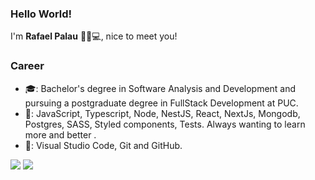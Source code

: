 ### Hello World! 
I'm **Rafael Palau** 👋👨💻, nice to meet you!

### Career
- 🎓: Bachelor's degree in Software Analysis and Development and pursuing a postgraduate degree in FullStack Development at PUC.
- 💾: JavaScript, Typescript, Node, NestJS, React, NextJs, Mongodb, Postgres, SASS, Styled components, Tests. Always wanting to learn more and better .
- 🔧: Visual Studio Code, Git and GitHub.          

<p align="left">
  <a href="https://www.instagram.com/rafapalau/" alt="Instagram">
  <img src="https://img.shields.io/badge/-Instagram-DF0174?style=for-the-badge&logo=instagram&logoColor=white&link=https://www.instagram.com/rafapalau/"/></a>
  
  <a href="https://www.linkedin.com/in/palaurafael/" alt="Linkedin">
  <img src="https://img.shields.io/badge/-Linkedin-0e76a8?style=for-the-badge&logo=Linkedin&logoColor=white&link=https://www.linkedin.com/in/palaurafael/" /></a>

</p>
